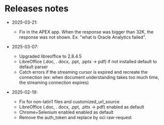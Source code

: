 # Releases notes
- 2025-03-21: 
    - Fix in the APEX app. When the response was bigger than 32K, the response was not shown. Ex: "what is Oracle Analytics failed".
    
- 2025-03-07: 
    - Upgraded libreoffice to 2.8.4.5
    - LibreOffice (.doc, . docx, .ppt, .pptx -> pdf) if not installed default to default parser
    - Catch errors if the streaming cursor is expired and recreate the connection (ex: when document understanding takes too much time, the streaming connection expires)
    
- 2025-02-19: 
    - Fix for non-latin1 files and customized_url_source 
    - LibreOffice (.doc, . docx, .ppt, .pttx -> pdf) enabled as default
    - Chrome+Selenium enabled enabled as default 
    - Remove the auth_token and replace by oci raw-request